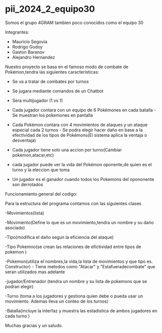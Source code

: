 ﻿# pii_2024_2_equipo30

Somos el grupo 4GRAM tambien poco conocidos como el equipo 30

Integrantes:
- Mauricio Segovia
- Rodrigo Godoy
- Gaston Baranov
- Alejandro Hernandez

Nuestro proyecto se basa en el famoso modo de combate de Pokémon,tendra las siguientes caracteristicas:

  -  Se va a tratar de combates por turnos
  -  Se jugara mediante comandos de un Chatbot
  -  Sera multijugador (1 vs 1)
  -  Cada jugador contara con un equipo de 6 Pokémones en cada batalla
          - Se muestran los pokemones en pantalla
     
  -  Cada Pokémon contara con 4 movimientos de ataques y un ataque especial cada 2 turnos
          - Se podra elegir hacer daño en base a la efectividad de los tipos de Pokémons(El sistema aplica la ventaja o desventaja)
  -  Cada jugador tiene solo una accion por turno(Cambiar pokemon,atacar,etc)
  -  cada jugador puede ver la vida del Pokémon oponente,de quien es el turno y la eleccion que toma
  -  Un jugador es el ganador cuando todos los Pokemons del opononente son derrotados

Funcionamiento general del codigo:

Para la estructura del programa contamos con las siguientes clases

-Movimientos(lista)

-Movimiento(Define lo que es un movimiento,tendra un nombre y su daño asociado)

-Tipo(modifica el daño segun la eficiencia del ataque)

-Tipo Pokemno(se crean las relaciones de efictividad entre tipos de pokemon )

-Pokemon(utiliza el nombres,la vida,la lista de movimientos y que tipo es. Constructor)
      - Tiene metodos como "Atacar" y  "Estafueradecombate" que seran utilizados mas adelante
      
-jugador/Entrenador (tendra un nombre y su lista de pokemons que se podran elegir)

-Turno (toma a los jugadores y gestiona quien debe o pueda usar un movimiento. Ademas lleva un conteo de los turnos)

-Batalla(incluye la interfaz y muestra las estadistica de ambos jugadores en cada turno )



Muchas gracias y un saludo. 

